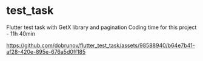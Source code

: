 # test_task
Flutter test task with GetX library and pagination
Coding time for this project - 11h 40min


https://github.com/dobrunov/flutter_test_task/assets/98588940/b64e7b41-af28-420e-895e-676a5d0ff185

